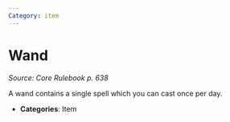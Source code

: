 ```yaml
---
Category: item
---
```

# Wand  
*Source: Core Rulebook p. 638*  

A wand contains a single spell which you can cast once per day.

- **Categories**: Item